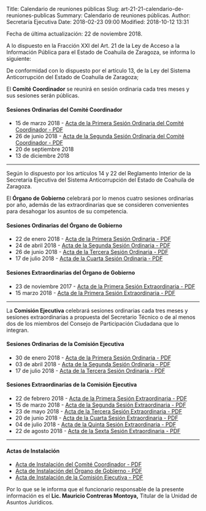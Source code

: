 Title: Calendario de reuniones públicas
Slug: art-21-21-calendario-de-reuniones-publicas
Summary: Calendario de reuniones públicas.
Author: Secretaría Ejecutiva
Date: 2018-02-23 09:00
Modified: 2018-10-12 13:31


Fecha de última actualización: 22 de noviembre 2018.

A lo dispuesto en la Fracción XXI del Art. 21 de la Ley de Acceso a la Información Pública para el Estado de Coahuila de Zaragoza, se informa lo siguiente:

De conformidad con lo dispuesto por el artículo 13, de la Ley del Sistema Anticorrupción del Estado de Coahuila de Zaragoza;

El **​Comité Coordinador** ​se reunirá en sesión ordinaria cada tres meses y sus sesiones serán públicas.

#### Sesiones Ordinarias del Comité Coordinador

* 15 de marzo 2018 - [Acta de la Primera Sesión Ordinaria del Comité Coordinador - PDF](2018-03-15-primera-sesion-ordinaria-comite-coordinador.pdf)
* 26 de junio 2018 - [Acta de la Segunda Sesión Ordinaria del Comité Coordinador - PDF](2018-06-26-segunda-sesion-ordinaria-comite-coordinador.pdf)
* 20 de septiembre 2018
* 13 de diciembre 2018

---

Según lo dispuesto por los artículos 14 y 22 del Reglamento Interior de la Secretaría Ejecutiva del Sistema Anticorrupción del Estado de Coahuila de Zaragoza.

El **Órgano de Gobierno** celebrará por lo menos cuatro sesiones ordinarias por año, además de las extraordinarias que se consideren convenientes para desahogar los asuntos de su competencia.

#### Sesiones Ordinarias del Órgano de Gobierno

* 22 de enero 2018 - [Acta de la Primera Sesión Ordinaria - PDF](2018-01-22-primera-sesion-ordinaria-organo-de-gobierno.pdf)
* 24 de abril 2018 - [Acta de la Segunda Sesión Ordinaria - PDF](2018-04-24-segunda-sesion-ordinaria-organo-de-gobierno.pdf)
* 26 de junio 2018 - [Acta de la Tercera Sesión Ordinaria - PDF](2018-06-26-tercera-sesion-ordinaria-organo-de-gobierno.pdf)
* 17 de julio 2018 - [Acta de la Cuarta Sesión Ordinaria - PDF](2018-07-17-cuarta-sesion-ordinaria-organo-de-gobierno.pdf)

#### Sesiones Extraordinarias del Órgano de Gobierno

* 23 de noviembre 2017 - [Acta de la Primera Sesión Extraordinaria - PDF](2017-11-23-primera-sesion-extraordinaria-organo-de-gobierno.pdf)
* 15 marzo 2018 - [Acta de la Primera Sesión Extraordinaria - PDF](2018-03-15-primera-sesion-extraordinaria-organo-de-gobierno.pdf)

---

La **Comisión Ejecutiva** celebrará sesiones ordinarias cada tres meses y sesiones extraordinarias a propuesta del Secretario Técnico o de al menos dos de los miembros del Consejo de Participación Ciudadana que lo integran.

#### Sesiones Ordinarias de la Comisión Ejecutiva

* 30 de enero 2018 - [Acta de la Primera Sesión Ordinaria - PDF](2018-01-30-primera-sesion-ordinaria-comision-ejecutiva.pdf)
* 03 de abril 2018 - [Acta de la Segunda Sesión Ordinaria - PDF](2018-04-03-segunda-sesion-ordinaria-comision-ejecutiva.pdf)
* 17 de julio 2018 - [Acta de la Tercera Sesión Ordinaria - PDF](2018-07-17-tercera-sesion-ordinaria-comision-ejecutiva.pdf)

#### Sesiones Extraordinarias de la Comisión Ejecutiva

* 22 de febrero 2018 - [Acta de la Primera Sesión Extraordinaria - PDF](2018-02-22-primera-sesion-extraordinaria-comision-ejecutiva.pdf)
* 15 de marzo 2018 - [Acta de la Segunda Sesión Extraordinaria - PDF](2018-03-15-segunda-sesion-extraordinaria-comision-ejecutiva.pdf)
* 23 de mayo 2018 - [Acta de la Tercera Sesión Extraordinaria - PDF](2018-05-23-tercera-sesion-extraordinaria-comision-ejecutiva.pdf)
* 20 de junio 2018 - [Acta de la Cuarta Sesión Extraordinaria - PDF](2018-06-20-cuarta-sesion-extraordinaria-comision-ejecutiva.pdf)
* 04 de julio 2018 - [Acta de la Quinta Sesión Extraordinaria - PDF](2018-07-04-quinta-sesion-extraordinaria-comision-ejecutiva.pdf)
* 22 de agosto 2018 - [Acta de la Sexta Sesión Extraordinaria - PDF](2018-08-22-sexta-sesion-extraordinaria-comision-ejecutiva.pdf)

---

#### Actas de Instalación

* [Acta de Instalación del Comité Coordinador - PDF](2017-10-25-acta-instalacion-comite-coordinador.pdf)
* [Acta de Instalación del Órgano de Gobierno - PDF](2017-10-25-acta-instalacion-organo-de-gobierno.pdf)
* [Acta de Instalación de la Comisión Ejecutiva - PDF](2017-12-14-acta-instalacion-comision-ejecutiva.pdf)

Por lo que se le informa que el funcionario responsable de la presente información es el **Lic. Mauricio Contreras Montoya,** Titular de la Unidad de Asuntos Jurídicos.
